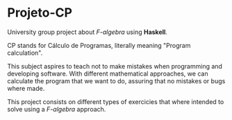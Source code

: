 # Projeto-CP
University group project about *F-algebra* using **Haskell**.

CP stands for Cálculo de Programas, literally meaning "Program calculation". 

This subject aspires to teach not to make mistakes when programming and developing software. With different mathematical approaches, we can calculate the program that we want to do, assuring that no mistakes or bugs where made.

This project consists on different types of exercicies that where intended to solve using a *F-algebra* approach.
